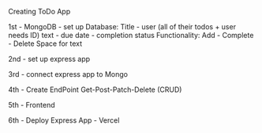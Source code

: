 Creating ToDo App

1st - MongoDB - set up Database:
Title - 
user (all of their todos + user needs ID)
text - due date - completion status
Functionality: Add - Complete - Delete 
Space for text

2nd - set up express app 

3rd - connect express app to Mongo

4th - Create EndPoint
Get-Post-Patch-Delete (CRUD)

5th - Frontend

6th - Deploy Express App - Vercel

